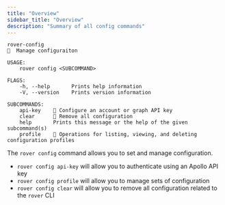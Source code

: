 ```yaml
---
title: "Overview"
sidebar_title: "Overview"
description: "Summary of all config commands"
---
```



```
rover-config
🔐  Manage configuraiton

USAGE:
    rover config <SUBCOMMAND>

FLAGS:
    -h, --help       Prints help information
    -V, --version    Prints version information

SUBCOMMANDS:
    api-key    🔑 Configure an account or graph API key
    clear      🚮 Remove all configuration
    help       Prints this message or the help of the given subcommand(s)
    profile    💁 Operations for listing, viewing, and deleting configuration profiles
```

The `rover config` command allows you to set and manage configuration.

- `rover config api-key` will allow you to authenticate using an Apollo API key
- `rover config profile` will allow you to manage sets of configuration
- `rover config clear` will allow you to remove all configuration related to the `rover` CLI
